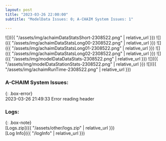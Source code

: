 ```yaml
---
layout: post
title: "2023-03-26 22:00:00"
subtitle: "ModelData Issues: 0; A-CHAIM System Issues: 1"

---
```


![]({{ "/assets/img/achaimDataStatsShort-2308522.png" | relative_url }})
![]({{ "/assets/img/achaimDataStatsLong00-2308522.png" | relative_url }})
![]({{ "/assets/img/achaimDataStatsLong01-2308522.png" | relative_url }})
![]({{ "/assets/img/achaimDataStatsLong02-2308522.png" | relative_url }})
![]({{ "/assets/img/modelDataDataStats-2308522.png" | relative_url }})
![]({{ "/assets/img/modelDataStationStats-2308522.png" | relative_url }})
![]({{ "/assets/img/achaimRunTime-2308522.png" | relative_url }})



### A-CHAIM System Issues:  
  
{: .box-error}  
2023-03-26 21:49:33 Error reading header  

### Logs:  
  
{: .box-note}  
[Logs.zip]({{ "/assets/other/logs.zip" | relative_url }})  
[Log Info]({{ "/logInfo" | relative_url }})  
